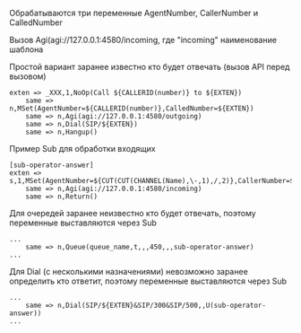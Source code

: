 Обрабатываются три переменные AgentNumber, CallerNumber и CalledNumber

Вызов Agi(agi://127.0.0.1:4580/incoming, где "incoming" наименование шаблона

Простой вариант заранее известно кто будет отвечать (вызов API перед вызовом)
```
exten => _XXX,1,NoOp(Call ${CALLERID(number)} to ${EXTEN})
    same => n,MSet(AgentNumber=${CALLERID(number)},CalledNumber=${EXTEN})
    same => n,Agi(agi://127.0.0.1:4580/outgoing)
    same => n,Dial(SIP/${EXTEN})
    same => n,Hangup()
```

Пример Sub для обработки входящих
```
[sub-operator-answer]
exten => s,1,MSet(AgentNumber=${CUT(CUT(CHANNEL(Name),\-,1),/,2)},CallerNumber=${CONNECTEDLINE(number)})
    same => n,Agi(agi://127.0.0.1:4580/incoming)
    same => n,Return()
```

Для очередей заранее неизвестно кто будет отвечать, поэтому переменные выставляются через Sub
```
...
    same => n,Queue(queue_name,t,,,450,,,sub-operator-answer)
...
```

Для Dial (с несколькими назначениями) невозможно заранее определить кто ответит,
поэтому переменные выставляются через Sub
```
...
    same => n,Dial(SIP/${EXTEN}&SIP/300&SIP/500,,U(sub-operator-answer))
...
```